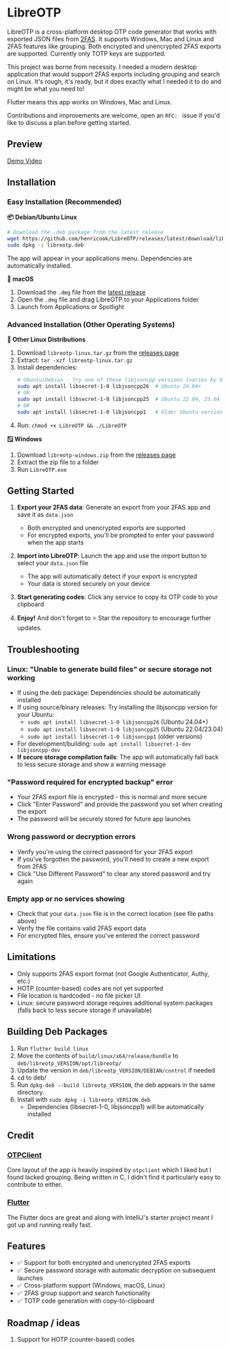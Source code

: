 # LibreOTP

LibreOTP is a cross-platform desktop OTP code generator that works with exported JSON files from [2FAS](https://2fas.com/). It supports Windows, Mac and Linux and 2FAS features like grouping. Both encrypted and unencrypted 2FAS exports are supported. Currently only TOTP keys are supported.

This project was borne from necessity. I needed a modern desktop application that would support 2FAS exports including grouping and search on Linux. It's rough, it's ready, but it does exactly what I needed it to do and might be what you need to!

Flutter means this app works on Windows, Mac and Linux.

Contributions and improvements are welcome, open an `RFC: ` issue if you'd like to discuss a plan before getting started.

## Preview
[Demo Video](https://github.com/user-attachments/assets/2e402b35-34ca-45a0-ab6f-e1dced7e2f6e)

## Installation

### Easy Installation (Recommended)

**📦 Debian/Ubuntu Linux**
```bash
# Download the .deb package from the latest release
wget https://github.com/henricook/LibreOTP/releases/latest/download/libreotp.deb
sudo dpkg -i libreotp.deb
```
The app will appear in your applications menu. Dependencies are automatically installed.

**🍎 macOS**
1. Download the `.dmg` file from the [latest release](https://github.com/henricook/LibreOTP/releases/latest)
2. Open the `.dmg` file and drag LibreOTP to your Applications folder
3. Launch from Applications or Spotlight

### Advanced Installation (Other Operating Systems)

**🐧 Other Linux Distributions**
1. Download `libreotp-linux.tar.gz` from the [releases page](https://github.com/henricook/LibreOTP/releases)
2. Extract: `tar -xzf libreotp-linux.tar.gz`
3. Install dependencies:
   ```bash
   # Ubuntu/Debian - try one of these libjsoncpp versions (varies by Ubuntu version):
   sudo apt install libsecret-1-0 libjsoncpp26  # Ubuntu 24.04+
   # OR
   sudo apt install libsecret-1-0 libjsoncpp25  # Ubuntu 22.04, 23.04
   # OR  
   sudo apt install libsecret-1-0 libjsoncpp1   # Older Ubuntu versions
   ```
4. Run: `chmod +x LibreOTP && ./LibreOTP`

**🪟 Windows**
1. Download `libreotp-windows.zip` from the [releases page](https://github.com/henricook/LibreOTP/releases)
2. Extract the zip file to a folder
3. Run `LibreOTP.exe`

## Getting Started

1. **Export your 2FAS data**: Generate an export from your 2FAS app and save it as `data.json`
   - Both encrypted and unencrypted exports are supported
   - For encrypted exports, you'll be prompted to enter your password when the app starts

2. **Import into LibreOTP**: Launch the app and use the import button to select your `data.json` file
   - The app will automatically detect if your export is encrypted
   - Your data is stored securely on your device

3. **Start generating codes**: Click any service to copy its OTP code to your clipboard

4. **Enjoy!** And don't forget to :star: Star the repository to encourage further updates. 

## Troubleshooting

### Linux: "Unable to generate build files" or secure storage not working
- If using the deb package: Dependencies should be automatically installed
- If using source/binary releases: Try installing the libjsoncpp version for your Ubuntu:
  - `sudo apt install libsecret-1-0 libjsoncpp26` (Ubuntu 24.04+)
  - `sudo apt install libsecret-1-0 libjsoncpp25` (Ubuntu 22.04/23.04)  
  - `sudo apt install libsecret-1-0 libjsoncpp1` (older versions)
- For development/building: `sudo apt install libsecret-1-dev libjsoncpp-dev`
- **If secure storage compilation fails**: The app will automatically fall back to less secure storage and show a warning message

### "Password required for encrypted backup" error
- Your 2FAS export file is encrypted - this is normal and more secure
- Click "Enter Password" and provide the password you set when creating the export
- The password will be securely stored for future app launches

### Wrong password or decryption errors
- Verify you're using the correct password for your 2FAS export
- If you've forgotten the password, you'll need to create a new export from 2FAS
- Click "Use Different Password" to clear any stored password and try again

### Empty app or no services showing
- Check that your `data.json` file is in the correct location (see file paths above)
- Verify the file contains valid 2FAS export data
- For encrypted files, ensure you've entered the correct password

## Limitations
- Only supports 2FAS export format (not Google Authenticator, Authy, etc.)
- HOTP (counter-based) codes are not yet supported
- File location is hardcoded - no file picker UI
- Linux: secure password storage requires additional system packages (falls back to less secure storage if unavailable)

## Building Deb Packages
1. Run `flutter build linux`
2. Move the contents of `build/linux/x64/release/bundle` to `deb/libreotp_VERSION/opt/libreotp/`
3. Update the version in `deb/libreotp_VERSION/DEBIAN/control` if needed
4. cd to deb/
5. Run `dpkg-deb --build libreotp_VERSION`, the deb appears in the same directory.
6. Install with `sudo dpkg -i libreotp_VERSION.deb`
   - Dependencies (libsecret-1-0, libjsoncpp1) will be automatically installed

## Credit

### [OTPClient](https://github.com/paolostivanin/OTPClient)

Core layout of the app is heavily inspired by `otpclient` which I liked but I found lacked grouping. Being written in C, I didn't find it particularly easy to contribute to either. 

### [Flutter](https://github.com/flutter/flutter) 

The Flutter docs are great and along with IntelliJ's starter project meant I got up and running really fast.

## Features

- ✅ Support for both encrypted and unencrypted 2FAS exports
- ✅ Secure password storage with automatic decryption on subsequent launches
- ✅ Cross-platform support (Windows, macOS, Linux)
- ✅ 2FAS group support and search functionality
- ✅ TOTP code generation with copy-to-clipboard

## Roadmap / ideas

1. Support for HOTP (counter-based) codes

